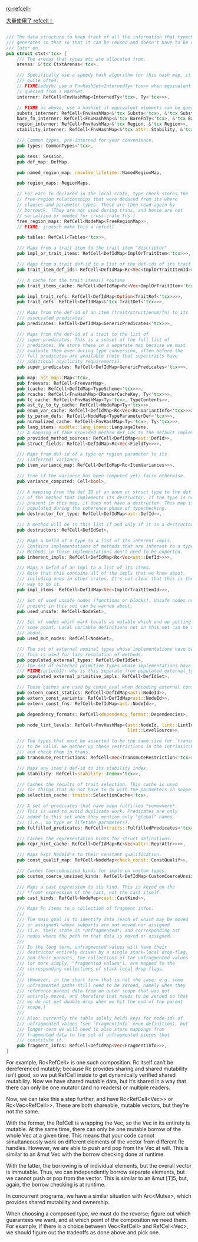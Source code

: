 [rc-refcell-](https://manishearth.github.io/blog/2015/05/27/wrapper-types-in-rust-choosing-your-guarantees/)

[大量使用了 refcell！](https://github.com/rust-lang/rust/blob/620d1ee5346bee10ba7ce129b2e20d6e59f0377d/src/librustc/middle/ty.rs#L803-L987)

```rust

/// The data structure to keep track of all the information that typechecker
/// generates so that so that it can be reused and doesn't have to be redone
/// later on.
pub struct ctxt<'tcx> {
    /// The arenas that types etc are allocated from.
    arenas: &'tcx CtxtArenas<'tcx>,

    /// Specifically use a speedy hash algorithm for this hash map, it's used
    /// quite often.
    // FIXME(eddyb) use a FnvHashSet<InternedTy<'tcx>> when equivalent keys can
    // queried from a HashSet.
    interner: RefCell<FnvHashMap<InternedTy<'tcx>, Ty<'tcx>>>,

    // FIXME as above, use a hashset if equivalent elements can be queried.
    substs_interner: RefCell<FnvHashMap<&'tcx Substs<'tcx>, &'tcx Substs<'tcx>>>,
    bare_fn_interner: RefCell<FnvHashMap<&'tcx BareFnTy<'tcx>, &'tcx BareFnTy<'tcx>>>,
    region_interner: RefCell<FnvHashMap<&'tcx Region, &'tcx Region>>,
    stability_interner: RefCell<FnvHashMap<&'tcx attr::Stability, &'tcx attr::Stability>>,

    /// Common types, pre-interned for your convenience.
    pub types: CommonTypes<'tcx>,

    pub sess: Session,
    pub def_map: DefMap,

    pub named_region_map: resolve_lifetime::NamedRegionMap,

    pub region_maps: RegionMaps,

    // For each fn declared in the local crate, type check stores the
    // free-region relationships that were deduced from its where
    // clauses and parameter types. These are then read-again by
    // borrowck. (They are not used during trans, and hence are not
    // serialized or needed for cross-crate fns.)
    free_region_maps: RefCell<NodeMap<FreeRegionMap>>,
    // FIXME: jroesch make this a refcell

    pub tables: RefCell<Tables<'tcx>>,

    /// Maps from a trait item to the trait item "descriptor"
    pub impl_or_trait_items: RefCell<DefIdMap<ImplOrTraitItem<'tcx>>>,

    /// Maps from a trait def-id to a list of the def-ids of its trait items
    pub trait_item_def_ids: RefCell<DefIdMap<Rc<Vec<ImplOrTraitItemId>>>>,

    /// A cache for the trait_items() routine
    pub trait_items_cache: RefCell<DefIdMap<Rc<Vec<ImplOrTraitItem<'tcx>>>>>,

    pub impl_trait_refs: RefCell<DefIdMap<Option<TraitRef<'tcx>>>>,
    pub trait_defs: RefCell<DefIdMap<&'tcx TraitDef<'tcx>>>,

    /// Maps from the def-id of an item (trait/struct/enum/fn) to its
    /// associated predicates.
    pub predicates: RefCell<DefIdMap<GenericPredicates<'tcx>>>,

    /// Maps from the def-id of a trait to the list of
    /// super-predicates. This is a subset of the full list of
    /// predicates. We store these in a separate map because we must
    /// evaluate them even during type conversion, often before the
    /// full predicates are available (note that supertraits have
    /// additional acyclicity requirements).
    pub super_predicates: RefCell<DefIdMap<GenericPredicates<'tcx>>>,

    pub map: ast_map::Map<'tcx>,
    pub freevars: RefCell<FreevarMap>,
    pub tcache: RefCell<DefIdMap<TypeScheme<'tcx>>>,
    pub rcache: RefCell<FnvHashMap<CReaderCacheKey, Ty<'tcx>>>,
    pub tc_cache: RefCell<FnvHashMap<Ty<'tcx>, TypeContents>>,
    pub ast_ty_to_ty_cache: RefCell<NodeMap<Ty<'tcx>>>,
    pub enum_var_cache: RefCell<DefIdMap<Rc<Vec<Rc<VariantInfo<'tcx>>>>>>,
    pub ty_param_defs: RefCell<NodeMap<TypeParameterDef<'tcx>>>,
    pub normalized_cache: RefCell<FnvHashMap<Ty<'tcx>, Ty<'tcx>>>,
    pub lang_items: middle::lang_items::LanguageItems,
    /// A mapping of fake provided method def_ids to the default implementation
    pub provided_method_sources: RefCell<DefIdMap<ast::DefId>>,
    pub struct_fields: RefCell<DefIdMap<Rc<Vec<FieldTy>>>>,

    /// Maps from def-id of a type or region parameter to its
    /// (inferred) variance.
    pub item_variance_map: RefCell<DefIdMap<Rc<ItemVariances>>>,

    /// True if the variance has been computed yet; false otherwise.
    pub variance_computed: Cell<bool>,

    /// A mapping from the def ID of an enum or struct type to the def ID
    /// of the method that implements its destructor. If the type is not
    /// present in this map, it does not have a destructor. This map is
    /// populated during the coherence phase of typechecking.
    pub destructor_for_type: RefCell<DefIdMap<ast::DefId>>,

    /// A method will be in this list if and only if it is a destructor.
    pub destructors: RefCell<DefIdSet>,

    /// Maps a DefId of a type to a list of its inherent impls.
    /// Contains implementations of methods that are inherent to a type.
    /// Methods in these implementations don't need to be exported.
    pub inherent_impls: RefCell<DefIdMap<Rc<Vec<ast::DefId>>>>,

    /// Maps a DefId of an impl to a list of its items.
    /// Note that this contains all of the impls that we know about,
    /// including ones in other crates. It's not clear that this is the best
    /// way to do it.
    pub impl_items: RefCell<DefIdMap<Vec<ImplOrTraitItemId>>>,

    /// Set of used unsafe nodes (functions or blocks). Unsafe nodes not
    /// present in this set can be warned about.
    pub used_unsafe: RefCell<NodeSet>,

    /// Set of nodes which mark locals as mutable which end up getting used at
    /// some point. Local variable definitions not in this set can be warned
    /// about.
    pub used_mut_nodes: RefCell<NodeSet>,

    /// The set of external nominal types whose implementations have been read.
    /// This is used for lazy resolution of methods.
    pub populated_external_types: RefCell<DefIdSet>,
    /// The set of external primitive types whose implementations have been read.
    /// FIXME(arielb1): why is this separate from populated_external_types?
    pub populated_external_primitive_impls: RefCell<DefIdSet>,

    /// These caches are used by const_eval when decoding external constants.
    pub extern_const_statics: RefCell<DefIdMap<ast::NodeId>>,
    pub extern_const_variants: RefCell<DefIdMap<ast::NodeId>>,
    pub extern_const_fns: RefCell<DefIdMap<ast::NodeId>>,

    pub dependency_formats: RefCell<dependency_format::Dependencies>,

    pub node_lint_levels: RefCell<FnvHashMap<(ast::NodeId, lint::LintId),
                                              lint::LevelSource>>,

    /// The types that must be asserted to be the same size for `transmute`
    /// to be valid. We gather up these restrictions in the intrinsicck pass
    /// and check them in trans.
    pub transmute_restrictions: RefCell<Vec<TransmuteRestriction<'tcx>>>,

    /// Maps any item's def-id to its stability index.
    pub stability: RefCell<stability::Index<'tcx>>,

    /// Caches the results of trait selection. This cache is used
    /// for things that do not have to do with the parameters in scope.
    pub selection_cache: traits::SelectionCache<'tcx>,

    /// A set of predicates that have been fulfilled *somewhere*.
    /// This is used to avoid duplicate work. Predicates are only
    /// added to this set when they mention only "global" names
    /// (i.e., no type or lifetime parameters).
    pub fulfilled_predicates: RefCell<traits::FulfilledPredicates<'tcx>>,

    /// Caches the representation hints for struct definitions.
    pub repr_hint_cache: RefCell<DefIdMap<Rc<Vec<attr::ReprAttr>>>>,

    /// Maps Expr NodeId's to their constant qualification.
    pub const_qualif_map: RefCell<NodeMap<check_const::ConstQualif>>,

    /// Caches CoerceUnsized kinds for impls on custom types.
    pub custom_coerce_unsized_kinds: RefCell<DefIdMap<CustomCoerceUnsized>>,

    /// Maps a cast expression to its kind. This is keyed on the
    /// *from* expression of the cast, not the cast itself.
    pub cast_kinds: RefCell<NodeMap<cast::CastKind>>,

    /// Maps Fn items to a collection of fragment infos.
    ///
    /// The main goal is to identify data (each of which may be moved
    /// or assigned) whose subparts are not moved nor assigned
    /// (i.e. their state is *unfragmented*) and corresponding ast
    /// nodes where the path to that data is moved or assigned.
    ///
    /// In the long term, unfragmented values will have their
    /// destructor entirely driven by a single stack-local drop-flag,
    /// and their parents, the collections of the unfragmented values
    /// (or more simply, "fragmented values"), are mapped to the
    /// corresponding collections of stack-local drop-flags.
    ///
    /// (However, in the short term that is not the case; e.g. some
    /// unfragmented paths still need to be zeroed, namely when they
    /// reference parent data from an outer scope that was not
    /// entirely moved, and therefore that needs to be zeroed so that
    /// we do not get double-drop when we hit the end of the parent
    /// scope.)
    ///
    /// Also: currently the table solely holds keys for node-ids of
    /// unfragmented values (see `FragmentInfo` enum definition), but
    /// longer-term we will need to also store mappings from
    /// fragmented data to the set of unfragmented pieces that
    /// constitute it.
    pub fragment_infos: RefCell<DefIdMap<Vec<FragmentInfo>>>,
}


```


For example, Rc<RefCell<T>> is one such composition. Rc itself can’t be dereferenced mutably; because Rc provides sharing and shared mutability isn’t good, so we put RefCell inside to get dynamically verified shared mutability. Now we have shared mutable data, but it’s shared in a way that there can only be one mutator (and no readers) or multiple readers.

Now, we can take this a step further, and have Rc<RefCell<Vec<T>>> or Rc<Vec<RefCell<T>>>. These are both shareable, mutable vectors, but they’re not the same.

With the former, the RefCell is wrapping the Vec, so the Vec in its entirety is mutable. At the same time, there can only be one mutable borrow of the whole Vec at a given time. This means that your code cannot simultaneously work on different elements of the vector from different Rc handles. However, we are able to push and pop from the Vec at will. This is similar to an &mut Vec<T> with the borrow checking done at runtime.

With the latter, the borrowing is of individual elements, but the overall vector is immutable. Thus, we can independently borrow separate elements, but we cannot push or pop from the vector. This is similar to an &mut [T]5, but, again, the borrow checking is at runtime.

In concurrent programs, we have a similar situation with Arc<Mutex<T>>, which provides shared mutability and ownership.

When choosing a composed type, we must do the reverse; figure out which guarantees we want, and at which point of the composition we need them. For example, if there is a choice between Vec<RefCell<T>> and RefCell<Vec<T>>, we should figure out the tradeoffs as done above and pick one.